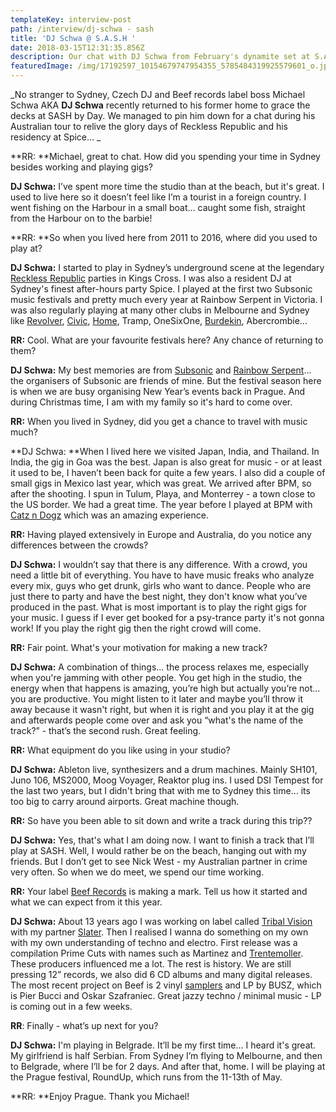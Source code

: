 ```yaml
---
templateKey: interview-post
path: /interview/dj-schwa - sash
title: 'DJ Schwa @ S.A.S.H '
date: 2018-03-15T12:31:35.856Z
description: Our chat with DJ Schwa from February's dynamite set at S.A.S.H
featuredImage: /img/17192597_10154679747954355_5785484319925579601_o.jpg
---
```

_No stranger to Sydney, Czech DJ and Beef records label boss Michael Schwa AKA **DJ Schwa** recently returned to his former home to grace the decks at SASH by Day. We managed to pin him down for a chat during his Australian tour to relive the glory days of Reckless Republic and his residency at Spice... _

**RR: **Michael, great to chat. How did you spending your time in Sydney besides working and playing gigs?

**DJ Schwa:** I’ve spent more time the studio than at the beach, but it's great. I used to live here so it doesn’t feel like I’m a tourist in a foreign country. I went fishing on the Harbour in a small boat... caught some fish, straight from the Harbour on to the barbie!

**RR: **So when you lived here from 2011 to 2016, where did you used to play at?

**DJ Schwa:** I started to play in Sydney’s underground scene at the legendary [Reckless Republic](https://www.facebook.com/RecklessRepublic) parties in Kings Cross. I was also a resident DJ at Sydney's finest after-hours party Spice. I played at the first two Subsonic music festivals and pretty much every year at Rainbow Serpent in Victoria. I was also regularly playing at many other clubs in Melbourne and Sydney like [Revolver](https://www.facebook.com/revolverupstairs/), [Civic](https://www.facebook.com/civicunderground/), [Home](https://www.facebook.com/homethevenue/), Tramp, OneSixOne, [Burdekin](https://www.facebook.com/BurdekinHotel/), Abercrombie...

**RR:** Cool. What are your favourite festivals here? Any chance of returning to them?

**DJ Schwa:** My best memories are from [Subsonic](https://www.facebook.com/subsonicmusic/) and [Rainbow Serpent](https://www.facebook.com/rainbowHQ/)... the organisers of Subsonic are friends of mine. But the festival season here is when we are busy organising New Year’s events back in Prague. And during Christmas time, I am with my family so it's hard to come over.

**RR:** When you lived in Sydney, did you get a chance to travel with music much?

**DJ Schwa: **When I lived here we visited Japan, India, and Thailand. In India, the gig in Goa was the best.  Japan is also great for music - or at least it used to be, I haven’t been back for quite a few years. I also did a couple of small gigs in Mexico last year, which was great. We arrived after BPM, so after the shooting.  I spun in Tulum, Playa, and Monterrey - a  town close to the US border. We had a great time. The year before I played at BPM with [Catz n Dogz](https://www.facebook.com/catzndogz.official/) which was an amazing experience.

**RR:** Having played extensively in Europe and Australia, do you notice any differences between the crowds?

**DJ Schwa:** I wouldn’t say that there is any difference. With a crowd, you need a little bit of everything. You have to have music freaks who analyze every mix, guys who get drunk, girls who want to dance. People who are just there to party and have the best night, they don't know what you’ve produced in the past. What is most important is to play the right gigs for your music. I guess if I ever get booked for a psy-trance party it's not gonna work! If you play the right gig then the right crowd will come.

**RR:** Fair point. What's your motivation for making a new track?

**DJ Schwa:** A combination of things... the process relaxes me, especially when you're jamming with other people. You get high in the studio, the energy when that happens is amazing, you’re high but actually you’re not... you are productive. You might listen to it later and maybe you’ll throw it away because it wasn't right, but when it is right and you play it at the gig and afterwards people come over and ask you “what's the name of the track?” - that’s the second rush. Great feeling.

**RR:** What equipment do you like using in your studio?

**DJ Schwa:** Ableton live, synthesizers and a drum machines. Mainly SH101, Juno 106, MS2000, Moog Voyager, Reaktor plug ins. I used DSI Tempest for the last two years, but I didn't bring that with me to Sydney this time… its too big to carry around airports. Great machine though.

**RR:** So have you been able to sit down and write a track during this trip??

**DJ Schwa:** Yes, that's what I am doing now. I want to finish a track that I’ll play at SASH. Well, I would rather be on the beach, hanging out with my friends. But I don’t get to see Nick West - my Australian partner in crime very often. So when we do meet, we spend our time working.

**RR:** Your label [Beef Records](https://www.facebook.com/beefrecords/) is making a mark. Tell us how it started and what we can expect from it this year.

**DJ Schwa:** About 13 years ago I was working on label called [Tribal Vision](https://www.facebook.com/tribalvisionrecords/) with my partner [Slater](https://www.facebook.com/djslatertribalvision/). Then I realised I wanna do something on my own with my own understanding of techno and electro. First release was a compilation Prime Cuts with names such as Martinez and [Trentemoller](https://www.facebook.com/trentemoller/). These producers influenced me a lot. The rest is history. We are still pressing 12” records, we also did 6 CD albums and many digital releases. The most recent project on Beef is 2 vinyl [samplers](https://soundcloud.com/beef/sets/busz-tm-tipico-lationo) and LP by BUSZ, which is Pier Bucci and Oskar Szafraniec. Great jazzy techno / minimal music - LP is coming out in a few weeks.

**RR**: Finally - what’s up next for you?

**DJ Schwa:** I'm playing in Belgrade. It’ll be my first time... I heard it's great. My girlfriend is half Serbian. From Sydney I’m flying to Melbourne, and then to Belgrade, where I’ll be for 2 days. And after that, home. I will be playing at the Prague festival, RoundUp, which runs from the 11-13th of May.

**RR: **Enjoy Prague. Thank you Michael!
